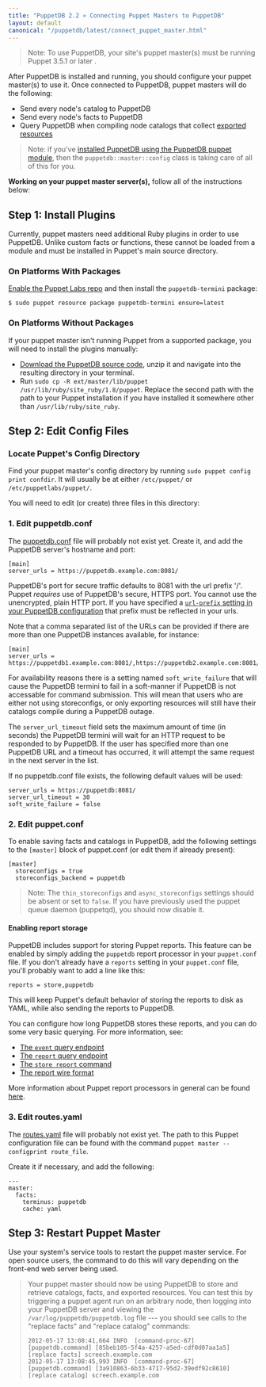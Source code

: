 ```yaml
---
title: "PuppetDB 2.2 » Connecting Puppet Masters to PuppetDB"
layout: default
canonical: "/puppetdb/latest/connect_puppet_master.html"
---
```


[puppetdb_download]: http://downloads.puppetlabs.com/puppetdb
[puppetdb_conf]: /puppet/latest/reference/config_file_puppetdb.html
[routes_yaml]: /puppet/latest/reference/config_file_routes.html
[exported]: /puppet/latest/reference/lang_exported.html
[install_via_module]: ./install_via_module.html
[report_processors]: /guides/reporting.html
[event]: ./api/query/v3/events.html
[report]: ./api/query/v3/reports.html
[store_report]: ./api/commands.html#store-report-version-1
[report_format]: ./api/wire_format/report_format_v3.html
[url_prefix_setting]: ./configure.html#url-prefix

> Note: To use PuppetDB, your site's puppet master(s) must be running Puppet 3.5.1 or later .

After PuppetDB is installed and running, you should configure your puppet master(s) to use it. Once connected to PuppetDB, puppet masters will do the following:

* Send every node's catalog to PuppetDB
* Send every node's facts to PuppetDB
* Query PuppetDB when compiling node catalogs that collect [exported resources][exported]

> Note: if you've [installed PuppetDB using the PuppetDB puppet module][install_via_module], then the `puppetdb::master::config` class is taking care of all of this for you.

 **Working on your puppet master server(s),** follow all of the instructions below:

## Step 1: Install Plugins

Currently, puppet masters need additional Ruby plugins in order to use PuppetDB. Unlike custom facts or functions, these cannot be loaded from a module and must be installed in Puppet's main source directory.

### On Platforms With Packages

[Enable the Puppet Labs repo](/guides/puppetlabs_package_repositories.html#open-source-repositories) and then install the `puppetdb-termini` package:

    $ sudo puppet resource package puppetdb-termini ensure=latest

### On Platforms Without Packages

If your puppet master isn't running Puppet from a supported package, you will need to install the plugins manually:

* [Download the PuppetDB source code][puppetdb_download], unzip it and navigate into the resulting directory in your terminal.
* Run `sudo cp -R ext/master/lib/puppet /usr/lib/ruby/site_ruby/1.8/puppet`. Replace the second path with the path to your Puppet installation if you have installed it somewhere other than `/usr/lib/ruby/site_ruby`.

## Step 2: Edit Config Files

### Locate Puppet's Config Directory

Find your puppet master's config directory by running `sudo puppet config print confdir`. It will usually be at either `/etc/puppet/` or `/etc/puppetlabs/puppet/`.

You will need to edit (or create) three files in this directory:

### 1. Edit puppetdb.conf

The [puppetdb.conf][puppetdb_conf] file will probably not exist yet. Create it, and add the PuppetDB server's hostname and port:

    [main]
    server_urls = https://puppetdb.example.com:8081/

PuppetDB's port for secure traffic defaults to 8081 with the url prefix '/'. Puppet _requires_ use of PuppetDB's secure, HTTPS port. You cannot use the unencrypted, plain HTTP port. If you have specified a [`url-prefix` setting in your PuppetDB configuration][url_prefix_setting] that prefix must be reflected in your urls.

Note that a comma separated list of the URLs can be provided if there are more than one PuppetDB instances available, for instance:

    [main]
    server_urls = https://puppetdb1.example.com:8081/,https://puppetdb2.example.com:8081/

For availability reasons there is a setting named `soft_write_failure` that will cause the PuppetDB termini to fail in a soft-manner if PuppetDB is not accessable for command submission. This will mean that users who are either not using storeconfigs, or only exporting resources will still have their catalogs compile during a PuppetDB outage.

The `server_url_timeout` field sets the maximum amount of time (in seconds) the PuppetDB termini will wait for an HTTP request to be responded to by PuppetDB. If the user has specified more than one PuppetDB URL and a timeout has occurred, it will attempt the same request in the next server in the list.

If no puppetdb.conf file exists, the following default values will be used:

    server_urls = https://puppetdb:8081/
    server_url_timeout = 30
    soft_write_failure = false

### 2. Edit puppet.conf

To enable saving facts and catalogs in PuppetDB, add the following settings to the `[master]` block of puppet.conf (or edit them if already present):

    [master]
      storeconfigs = true
      storeconfigs_backend = puppetdb

> Note: The `thin_storeconfigs` and `async_storeconfigs` settings should be absent or set to `false`. If you have previously used the puppet queue daemon (puppetqd), you should now disable it.

#### Enabling report storage

PuppetDB includes support for storing Puppet reports.  This feature can be
enabled by simply adding the `puppetdb` report processor in your `puppet.conf`
file.  If you don't already have a `reports` setting in your `puppet.conf`
file, you'll probably want to add a line like this:

    reports = store,puppetdb

This will keep Puppet's default behavior of storing the reports to disk as YAML,
while also sending the reports to PuppetDB.

You can configure how long PuppetDB stores these reports, and you can do some
very basic querying.  For more information, see:

* [The `event` query endpoint][event]
* [The `report` query endpoint][report]
* [The `store report` command][store_report]
* [The report wire format][report_format]

More information about Puppet report processors in general can be found
[here][report_processors].

### 3. Edit routes.yaml

The [routes.yaml][routes_yaml] file will probably not exist yet. The path to this Puppet configuration file can be found with the command `puppet master --configprint route_file`.

Create it if necessary, and add the following:

    ---
    master:
      facts:
        terminus: puppetdb
        cache: yaml

## Step 3: Restart Puppet Master

Use your system's service tools to restart the puppet master service. For open source users, the command to do this will vary depending on the front-end web server being used.

> Your puppet master should now be using PuppetDB to store and retrieve catalogs, facts, and exported resources. You can test this by triggering a puppet agent run on an arbitrary node, then logging into your PuppetDB server and viewing the `/var/log/puppetdb/puppetdb.log` file --- you should see calls to the "replace facts" and "replace catalog" commands:
>
>     2012-05-17 13:08:41,664 INFO  [command-proc-67] [puppetdb.command] [85beb105-5f4a-4257-a5ed-cdf0d07aa1a5] [replace facts] screech.example.com
>     2012-05-17 13:08:45,993 INFO  [command-proc-67] [puppetdb.command] [3a910863-6b33-4717-95d2-39edf92c8610] [replace catalog] screech.example.com
